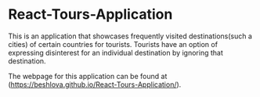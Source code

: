 # React-Tours-Application

This is an application that showcases frequently visited destinations(such a cities) of certain countries for tourists.
Tourists have an option of expressing disinterest for an individual destination by ignoring that destination.

The webpage for this application can be found at (https://beshlova.github.io/React-Tours-Application/).
